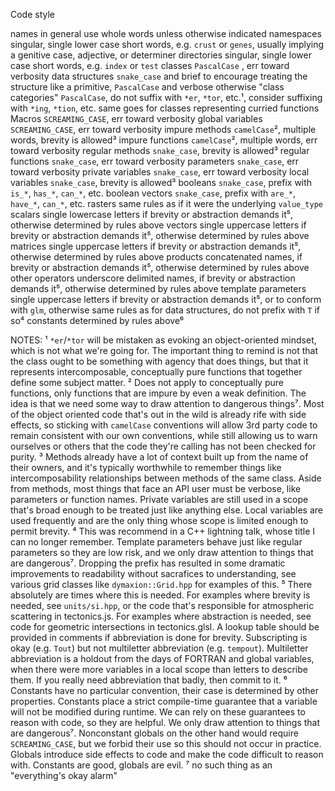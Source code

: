 Code style

names in general    use whole words unless otherwise indicated
namespaces          singular, single lower case short words, e.g. `crust` or `genes`, usually implying a genitive case, adjective, or determiner
directories         singular, single lower case short words, e.g. `index` or `test`
classes             `PascalCase` , err toward verbosity
data structures     `snake_case` and brief to encourage treating the structure like a primitive, 
                    `PascalCase` and verbose otherwise
"class categories"  `PascalCase`, do not suffix with `*er`, `*tor`, etc.¹, consider suffixing with `*ing`, `*tion`, etc. 
                    same goes for classes representing curried functions
Macros              `SCREAMING_CASE`, err toward verbosity
global variables    `SCREAMING_CASE`, err toward verbosity
impure methods      `camelCase`², multiple words, brevity is allowed³
impure functions    `camelCase`², multiple words, err toward verbosity
regular methods     `snake_case`, brevity is allowed³
regular functions   `snake_case`, err toward verbosity
parameters          `snake_case`, err toward verbosity
private variables   `snake_case`, err toward verbosity
local variables     `snake_case`, brevity is allowed³
booleans            `snake_case`, prefix with `is_*`, `has_*`, `can_*`, etc.
boolean vectors     `snake_case`, prefix with `are_*`, `have_*`, `can_*`, etc. 
rasters             same rules as if it were the underlying `value_type`
scalars             single lowercase letters if brevity or abstraction demands it⁵, otherwise determined by rules above
vectors             single uppercase letters if brevity or abstraction demands it⁵, otherwise determined by rules above
matrices            single uppercase letters if brevity or abstraction demands it⁵, otherwise determined by rules above
products            concatenated names, if brevity or abstraction demands it⁵, otherwise determined by rules above
other operators     underscore delimited names, if brevity or abstraction demands it⁵, otherwise determined by rules above
template parameters single uppercase letters if brevity or abstraction demands it⁵, or to conform with `glm`, 
                    otherwise same rules as for data structures, do not prefix with `T` if so⁴
constants           determined by rules above⁶

NOTES:
¹ `*er`/`*tor` will be mistaken as evoking an object-oriented mindset, which is not what we're going for.
  The important thing to remind is not that the class ought to be something with agency that does things,
  but that it represents intercomposable, conceptually pure functions that together define some subject matter.
² Does not apply to conceptually pure functions, only functions that are impure by even a weak definition.
  The idea is that we need some way to draw attention to dangerous things⁷.
  Most of the object oriented code that's out in the wild is already rife with side effects, 
  so sticking with `camelCase` conventions will allow 3rd party code to remain consistent with our own conventions,
  while still allowing us to warn ourselves or others that the code they're calling has not been checked for purity. 
³ Methods already have a lot of context built up from the name of their owners,
  and it's typically worthwhile to remember things like intercomposability relationships between methods of the same class.
  Aside from methods, most things that face an API user must be verbose, like parameters or function names.
  Private variables are still used in a scope that's broad enough to be treated just like anything else.
  Local variables are used frequently and are the only thing whose scope is limited enough to permit brevity.
⁴ This was recommend in a C++ lightning talk, whose title I can no longer remember.
  Template parameters behave just like regular parameters so they are low risk,
  and we only draw attention to things that are dangerous⁷.
  Dropping the prefix has resulted in some dramatic improvements to readability without sacrafices to understanding,
  see various grid classes like `dymaxion::Grid.hpp` for examples of this.
⁵ There absolutely are times where this is needed. For examples where brevity is needed, see `units/si.hpp`,
  or the code that's responsible for atmospheric scattering in tectonics.js.
  For examples where abstraction is needed, see code for geometric intersections in tectonics.glsl.
  A lookup table should be provided in comments if abbreviation is done for brevity.
  Subscripting is okay (e.g. `Tout`) but not multiletter abbreviation (e.g. `tempout`).
  Multiletter abbreviation is a holdout from the days of FORTRAN and global variables,
  when there were more variables in a local scope than letters to describe them.
  If you really need abbreviation that badly, then commit to it.
⁶ Constants have no particular convention, their case is determined by other properties. 
  Constants place a strict compile-time guarantee that a variable will not be modified during runtime.
  We can rely on these guarantees to reason with code, so they are helpful.
  We only draw attention to things that are dangerous⁷.
  Nonconstant globals on the other hand would require `SCREAMING_CASE`, 
  but we forbid their use so this should not occur in practice.
  Globals introduce side effects to code and make the code difficult to reason with.
  Constants are good, globals are evil. 
⁷ no such thing as an "everything's okay alarm"